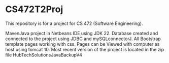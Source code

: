 # CS472T2Proj
This repository is for a project for CS 472 (Software Engineering).

MavenJava project in Netbeans IDE using JDK 22. Database created and connected to the project using JDBC and mySQLconnectorJ. All Bootstrap template pages working with css. Pages can be Viewed with computer as host using tomcat 10. Most recent version of the project is located in the zip file HubTechSolutionsJavaBackupV4
